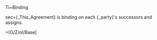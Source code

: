 Ti=Binding

sec={_This_Agreement} is binding on each {_party}'s successors and assigns.

=[G/Z/ol/Base]
